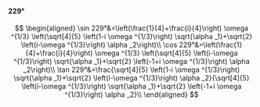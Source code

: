 #### 229°

$$
\begin{aligned}
\sin 229°&=\left(\frac{1}{4}+\frac{i}{4}\right) \omega ^{1/3} \left(\sqrt[4]{5} \left(1-i \omega ^{1/3}\right) \sqrt{\alpha _1}+\sqrt{2} \left(i-\omega ^{1/3}\right)
\alpha _2\right)\\
\cos 229°&=\left(\frac{1}{4}+\frac{i}{4}\right) \omega ^{1/3} \left(\sqrt[4]{5} \left(i-\omega ^{1/3}\right) \sqrt{\alpha _1}+\sqrt{2} \left(-1+i \omega ^{1/3}\right)
\alpha _2\right)\\
\tan 229°&=\frac{\sqrt[4]{5} \left(1-i \omega ^{1/3}\right) \sqrt{\alpha _1}+\sqrt{2} \left(i-\omega ^{1/3}\right) \alpha _2}{\sqrt[4]{5} \left(i-\omega ^{1/3}\right)
\sqrt{\alpha _1}+\sqrt{2} \left(-1+i \omega ^{1/3}\right) \alpha _2}\\
\end{aligned}
$$

